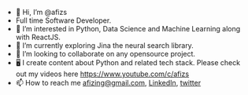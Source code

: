 - 👋 Hi, I’m @afizs
- Full time Software Developer.  
- 👀 I’m interested in Python, Data Science and Machine Learning along with ReactJS.
- 🌱 I’m currently exploring Jina the neural search library.
- 💞️ I’m looking to collaborate on any opensource project.
- 🖥  I create content about Python and related tech stack. Please check out my videos here https://www.youtube.com/c/afizs 
- 📫 How to reach me [afizing@gmail.com](@afizing@gmail.com), [LinkedIn](https://www.linkedin.com/in/afiz/), [twitter](https://twitter.com/itsafiz)

<!---
afizs/afizs is a ✨ special ✨ repository because its `README.md` (this file) appears on your GitHub profile.
You can click the Preview link to take a look at your changes.
---> 
